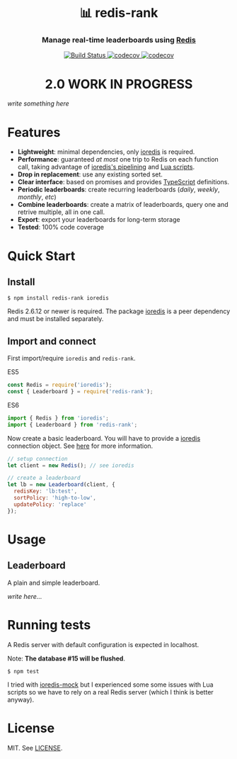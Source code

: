 
<h1 align="center" style="border-bottom: none;">📊 redis-rank</h1>
<h3 align="center">Manage real-time leaderboards using <a href="https://redis.io">Redis</a></h3>

<p align="center">
  <a href="https://travis-ci.org/mlomb/redis-rank">
    <img alt="Build Status" src="https://travis-ci.org/mlomb/redis-rank.svg?branch=master">
  </a>
  <a href="https://codecov.io/gh/mlomb/redis-rank">
    <img alt="codecov" src="https://codecov.io/gh/mlomb/redis-rank/branch/master/graph/badge.svg">
  </a>
  <a href="https://www.npmjs.com/package/redis-rank">
    <img alt="codecov" src="https://img.shields.io/npm/v/redis-rank">
  </a>
</p>

<h1 align="center">2.0 WORK IN PROGRESS</h1>

*write something here*

# Features
* **Lightweight**: minimal dependencies, only [ioredis](https://github.com/luin/ioredis) is required.
* **Performance**: guaranteed _at most_ one trip to Redis on each function call, taking advantage of [ioredis's pipelining](https://github.com/luin/ioredis#pipelining) and [Lua scripts](https://redis.io/commands/eval).
* **Drop in replacement**: use any existing sorted set.
* **Clear interface**: based on promises and provides [TypeScript](https://www.typescriptlang.org) definitions.
* **Periodic leaderboards**: create recurring leaderboards (_daily_, _weekly_, _monthly_, _etc_)
* **Combine leaderboards**: create a matrix of leaderboards, query one and retrive multiple, all in one call.
* **Export**: export your leaderboards for long-term storage
* **Tested**: 100% code coverage

# Quick Start

## Install

```shell
$ npm install redis-rank ioredis
```

Redis 2.6.12 or newer is required. The package [ioredis](https://www.npmjs.com/package/ioredis) is a peer dependency and must be installed separately.

## Import and connect

First import/require `ioredis` and `redis-rank`.

ES5
```javascript
const Redis = require('ioredis');
const { Leaderboard } = require('redis-rank');
```
ES6
```javascript
import { Redis } from 'ioredis';
import { Leaderboard } from 'redis-rank';
```

Now create a basic leaderboard.
You will have to provide a [ioredis](https://github.com/luin/ioredis) connection object.
See [here](https://github.com/luin/ioredis#connect-to-redis) for more information.

```javascript
// setup connection
let client = new Redis(); // see ioredis

// create a leaderboard
let lb = new Leaderboard(client, {
  redisKey: 'lb:test',
  sortPolicy: 'high-to-low',
  updatePolicy: 'replace'
});
```

# Usage

## Leaderboard

A plain and simple leaderboard.

*write here...*

# Running tests

A Redis server with default configuration is expected in localhost.

Note: **The database #15 will be flushed**.

```shell
$ npm test
```

I tried with [ioredis-mock](https://www.npmjs.com/package/ioredis-mock) but I experienced some some issues with Lua scripts so we have to rely on a real Redis server (which I think is better anyway).

# License

MIT. See [LICENSE](LICENSE).
